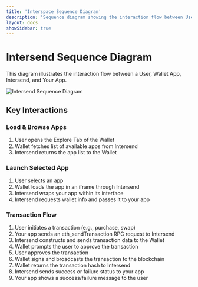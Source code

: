 ```yaml
---
title: 'Interspace Sequence Diagram'
description: 'Sequence diagram showing the interaction flow between User, Wallet App, Interspace, and Your App'
layout: docs
showSidebar: true
---
```


# Intersend Sequence Diagram

This diagram illustrates the interaction flow between a User, Wallet App, Intersend, and Your App.

![Intersend Sequence Diagram](/apps/sequence-diagram.svg)

## Key Interactions

### Load & Browse Apps
1. User opens the Explore Tab of the Wallet
2. Wallet fetches list of available apps from Intersend
3. Intersend returns the app list to the Wallet

### Launch Selected App
1. User selects an app
2. Wallet loads the app in an iframe through Intersend
3. Intersend wraps your app within its interface
4. Intersend requests wallet info and passes it to your app

### Transaction Flow
1. User initiates a transaction (e.g., purchase, swap)
2. Your app sends an eth_sendTransaction RPC request to Intersend
3. Intersend constructs and sends transaction data to the Wallet
4. Wallet prompts the user to approve the transaction
5. User approves the transaction
6. Wallet signs and broadcasts the transaction to the blockchain
7. Wallet returns the transaction hash to Intersend
8. Intersend sends success or failure status to your app
9. Your app shows a success/failure message to the user
